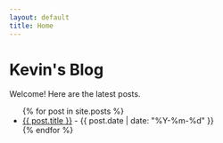 ```yaml
---
layout: default
title: Home
---
```


# Kevin's Blog

Welcome! Here are the latest posts.

<ul>
{% for post in site.posts %}
  <li><a href="{{ post.url }}">{{ post.title }}</a> - {{ post.date | date: "%Y-%m-%d" }}</li>
{% endfor %}
</ul>
